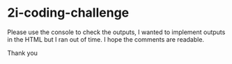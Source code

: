 # 2i-coding-challenge

Please use the console to check the outputs, I wanted to implement outputs in the HTML but I ran out of time.
I hope the comments are readable.

Thank you
